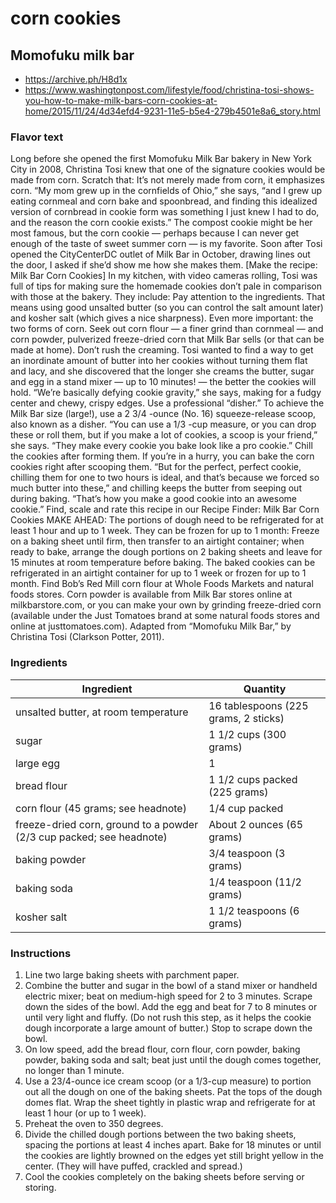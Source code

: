 # corn cookies

## Momofuku milk bar

- https://archive.ph/H8d1x
- https://www.washingtonpost.com/lifestyle/food/christina-tosi-shows-you-how-to-make-milk-bars-corn-cookies-at-home/2015/11/24/4d34efd4-9231-11e5-b5e4-279b4501e8a6_story.html

### Flavor text

Long before she opened the first Momofuku Milk Bar bakery in New York City in 2008, Christina Tosi knew that one of the signature cookies would be made from corn. Scratch that: It’s not merely made from corn, it emphasizes corn.
“My mom grew up in the cornfields of Ohio,” she says, “and I grew up eating cornmeal and corn bake and spoonbread, and finding this idealized version of cornbread in cookie form was something I just knew I had to do, and the reason the corn cookie exists.”
The compost cookie might be her most famous, but the corn cookie — perhaps because I can never get enough of the taste of sweet summer corn — is my favorite. Soon after Tosi opened the CityCenterDC outlet of Milk Bar in October, drawing lines out the door, I asked if she’d show me how she makes them.
[Make the recipe: Milk Bar Corn Cookies]
In my kitchen, with video cameras rolling, Tosi was full of tips for making sure the homemade cookies don’t pale in comparison with those at the bakery. They include:
Pay attention to the ingredients. That means using good unsalted butter (so you can control the salt amount later) and kosher salt (which gives a nice sharpness). Even more important: the two forms of corn. Seek out corn flour — a finer grind than cornmeal — and corn powder, pulverized freeze-dried corn that Milk Bar sells (or that can be made at home).
Don’t rush the creaming. Tosi wanted to find a way to get an inordinate amount of butter into her cookies without turning them flat and lacy, and she discovered that the longer she creams the butter, sugar and egg in a stand mixer — up to 10 minutes! — the better the cookies will hold. “We’re basically defying cookie gravity,” she says, making for a fudgy center and chewy, crispy edges.
Use a professional “disher.” To achieve the Milk Bar size (large!), use a 2 3/4 -ounce (No. 16) squeeze-release scoop, also known as a disher. “You can use a  1/3 -cup measure, or you can drop these or roll them, but if you make a lot of cookies, a scoop is your friend,” she says. “They make every cookie you bake look like a pro cookie.”
Chill the cookies after forming them. If you’re in a hurry, you can bake the corn cookies right after scooping them. “But for the perfect, perfect cookie, chilling them for one to two hours is ideal, and that’s because we forced so much butter into these,” and chilling keeps the butter from seeping out during baking. “That’s how you make a good cookie into an awesome cookie.”
Find, scale and rate this recipe in our Recipe Finder:
Milk Bar Corn Cookies
MAKE AHEAD: The portions of dough need to be refrigerated for at least 1 hour and up to 1 week. They can be frozen for up to 1 month: Freeze on a baking sheet until firm, then transfer to an airtight container; when ready to bake, arrange the dough portions on 2 baking sheets and leave for 15 minutes at room temperature before baking. The baked cookies can be refrigerated in an airtight container for up to 1 week or frozen for up to 1 month.
Find Bob’s Red Mill corn flour at Whole Foods Markets and natural foods stores. Corn powder is available from Milk Bar stores online at milkbarstore.com, or you can make your own by grinding freeze-dried corn (available under the Just Tomatoes brand at some natural foods stores and online at justtomatoes.com).
Adapted from “Momofuku Milk Bar,” by Christina Tosi (Clarkson Potter, 2011).

### Ingredients

|Ingredient|Quantity|
|---|---|
|unsalted butter, at room temperature|16 tablespoons (225 grams, 2 sticks)|
|sugar|1 1/2 cups (300 grams)|
|large egg|1|
|bread flour|1 1/2 cups packed (225 grams)|
|corn flour (45 grams; see headnote)|1/4 cup packed|
|freeze-dried corn, ground to a powder (2/3 cup packed; see headnote)|About 2 ounces (65 grams)|
|baking powder|3/4 teaspoon (3 grams)|
|baking soda|1/4 teaspoon (11/2 grams)|
|kosher salt|1 1/2 teaspoons (6 grams)|

### Instructions

1. Line two large baking sheets with parchment paper.
2. Combine the butter and sugar in the bowl of a stand mixer or handheld electric mixer; beat on medium-high speed for 2 to 3 minutes. Scrape down the sides of the bowl. Add the egg and beat for 7 to 8 minutes or until very light and fluffy. (Do not rush this step, as it helps the cookie dough incorporate a large amount of butter.) Stop to scrape down the bowl.
3. On low speed, add the bread flour, corn flour, corn powder, baking powder, baking soda and salt; beat just until the dough comes together, no longer than 1 minute.
4. Use a 23/4-ounce ice cream scoop (or a 1/3-cup measure) to portion out all the dough on one of the baking sheets. Pat the tops of the dough domes flat. Wrap the sheet tightly in plastic wrap and refrigerate for at least 1 hour (or up to 1 week).
5. Preheat the oven to 350 degrees.
6. Divide the chilled dough portions between the two baking sheets, spacing the portions at least 4 inches apart. Bake for 18 minutes or until the cookies are lightly browned on the edges yet still bright yellow in the center. (They will have puffed, crackled and spread.)
7. Cool the cookies completely on the baking sheets before serving or storing.
